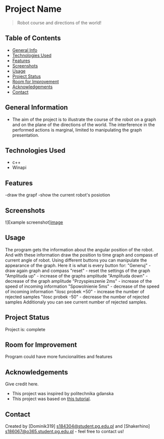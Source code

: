 # Project Name
> Robot course and directions of the world! <!-- If you have the project hosted somewhere, include the link here. -->

## Table of Contents
* [General Info](#general-information)
* [Technologies Used](#technologies-used)
* [Features](#features)
* [Screenshots](#screenshots)
* [Usage](#usage)
* [Project Status](#project-status)
* [Room for Improvement](#room-for-improvement)
* [Acknowledgements](#acknowledgements)
* [Contact](#contact)
<!-- * [License](#license) -->


## General Information
- The aim of the project is to illustrate the course of the robot on a graph and on the plane of the directions of the world. The interference in the performed actions is marginal, limited to manipulating the graph presentation.
<!-- You don't have to answer all the questions - just the ones relevant to your project. -->


## Technologies Used
- c++
- Winapi


## Features
-draw the grapf 
-show the current robot's posiotion



## Screenshots
![Example screenshot][image](https://user-images.githubusercontent.com/84710359/123318103-24a67500-d52f-11eb-8acf-772f5fe14b63.png)

<!-- If you have screenshots you'd like to share, include them here. -->



## Usage
The program gets the information about the angular position of  the robot. And with these information draw the position to time graph and compass of current angle of robot.
Using different buttons you can manipulate the appearance of the graph. Here it is what is every button for:
"Generuj" - draw again graph and compass
"reset" - reset the settings of the graph
"Amplituda up" - increase of the graphs amplitude 
"Amplituda down" - decrease of the graph amplitude
"Przyspieszenie 2ms" - increase of the speed of incoming information
"Spowolnienie 5ms" - decrease of the speed of incoming information
"ilosc probek +50" - increase the number of rejected samples
"ilosc probek -50" - decrease the number of rejected samples
Additionaly you can see current number of rejected samples.


## Project Status
Project is: complete 


## Room for Improvement
Program could have more funcionalities and features


## Acknowledgements
Give credit here.
- This project was inspired by politechnika gdanska
- This project was based on [this tutorial](https://cpp0x.pl/kursy/Kurs-WinAPI-C++/167).


## Contact
Created by [Dominik319] s184304@student.pg.edu.pl  and [Shakerhino] s186067@o365.student.pg.edu.pl - feel free to contact us!


<!-- Optional -->
<!-- ## License -->
<!-- This project is open source and available under the [... License](). -->

<!-- You don't have to include all sections - just the one's relevant to your project -->
